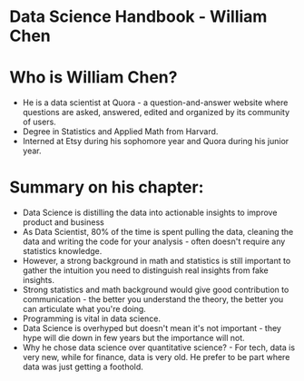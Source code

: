 Data Science Handbook - William Chen
====================================

# Who is William Chen?
* He is a data scientist at Quora -  a question-and-answer website where questions are asked, answered, edited and organized by its community of users.
* Degree in Statistics and Applied Math from Harvard.
* Interned at Etsy during his sophomore year and Quora during his junior year.

# Summary on his chapter:
* Data Science is distilling the data into actionable insights to improve product and business
* As Data Scientist, 80% of the time is spent pulling the data, cleaning the data and writing the code for your analysis - often doesn't require any statistics knowledge.
* However, a strong background in math and statistics is still important to gather the intuition you need to distinguish real insights from fake insights.
* Strong statistics and math background would give good contribution to communication - the better you understand the theory, the better you can articulate what you're doing.
* Programming is vital in data science.
* Data Science is overhyped but doesn't mean it's not important - they hype will die down in few years but the importance will not.
* Why he chose data science over quantitative science? - For tech, data is very new, while for finance, data is very old. He prefer to be part where data was just getting a foothold.
